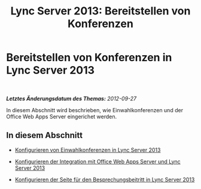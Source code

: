 ﻿---
title: 'Lync Server 2013: Bereitstellen von Konferenzen'
TOCTitle: Bereitstellen von Konferenzen
ms:assetid: 8ef31d46-a1e6-43d2-b1ad-80f159cc5eed
ms:mtpsurl: https://technet.microsoft.com/de-de/library/JJ619184(v=OCS.15)
ms:contentKeyID: 49294723
ms.date: 05/19/2016
mtps_version: v=OCS.15
ms.translationtype: HT
---

# Bereitstellen von Konferenzen in Lync Server 2013

 

_**Letztes Änderungsdatum des Themas:** 2012-09-27_

In diesem Abschnitt wird beschrieben, wie Einwahlkonferenzen und der Office Web Apps Server eingerichet werden.

## In diesem Abschnitt

  - [Konfigurieren von Einwahlkonferenzen in Lync Server 2013](lync-server-2013-configuring-dial-in-conferencing.md)

  - [Konfigurieren der Integration mit Office Web Apps Server und Lync Server 2013](lync-server-2013-enabling-office-web-apps-server-and-lync-server-2013.md)

  - [Konfigurieren der Seite für den Besprechungsbeitritt in Lync Server 2013](lync-server-2013-configuring-the-meeting-join-page.md)

